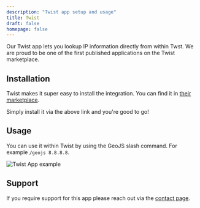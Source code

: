 ```yaml
---
description: "Twist app setup and usage"
title: Twist
draft: false
homepage: false
---
```


Our Twist app lets you lookup IP information directly from within Twst. We are proud to be one of the first published applications on the Twist marketplace.

## Installation

Twist makes it super easy to install the integration. You can find it in [their marketplace](https://twistapp.com/integrations/install/198_a1a4dc4678cb01d89cdc4533).

Simply install it via the above link and you're good to go!

## Usage

You can use it within Twist by using the GeoJS slash command. For example `/geojs 8.8.8.8`.

![Twist App example](/img/chatops/twist_app_example.png "Twist App example")

## Support

If you require support for this app please reach out via the [contact page](/contact/).
